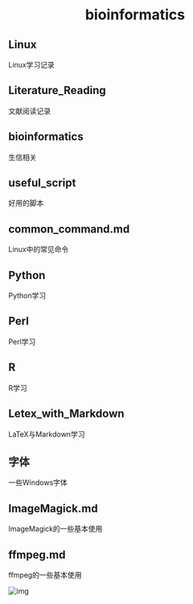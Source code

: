 # <p align="center">bioinformatics</p>

## Linux
Linux学习记录

## Literature_Reading
文献阅读记录

## bioinformatics
生信相关

## useful_script
好用的脚本

## common_command.md
Linux中的常见命令

## Python
Python学习

## Perl
Perl学习

## R
R学习

## Letex_with_Markdown
LaTeX与Markdown学习

## 字体
一些Windows字体

## ImageMagick.md
ImageMagick的一些基本使用

## ffmpeg.md
ffmpeg的一些基本使用




![img](https://mmbiz.qpic.cn/mmbiz_gif/ibj9nANUc6z43q57Pusce7niaomBN9UQfvDwsJ4mJ7S2dWnG0PLEWxzykUaxEIuSG9a17z2gfUCJ2dT1PAG7bdicg/640?wx_fmt=gif&tp=webp&wxfrom=5&wx_lazy=1)
